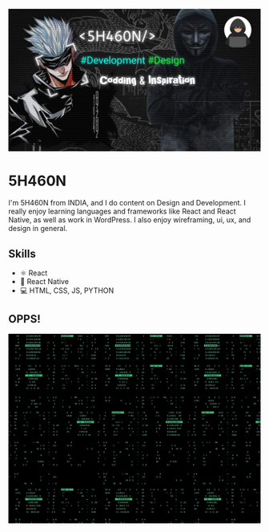 ![Design and Development](https://github.com/5H460N/5H460N/blob/main/5H460N.jpg)

# 5H460N
I'm 5H460N from INDIA, and I do content on Design and Development. I really enjoy learning languages and frameworks like React and React Native, as well as work in WordPress. I also enjoy wireframing, ui, ux, and design in general. 

## Skills 
* ⚛ React
* 📱 React Native
* 💻 HTML, CSS, JS, PYTHON

## OPPS!
<img src="https://github.com/5H460N/5H460N/blob/main/5H460N.gif" width="512" >
